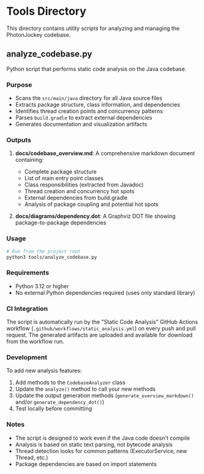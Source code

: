 # Tools Directory

This directory contains utility scripts for analyzing and managing the PhotonJockey codebase.

## analyze_codebase.py

Python script that performs static code analysis on the Java codebase.

### Purpose

- Scans the `src/main/java` directory for all Java source files
- Extracts package structure, class information, and dependencies
- Identifies thread creation points and concurrency patterns
- Parses `build.gradle` to extract external dependencies
- Generates documentation and visualization artifacts

### Outputs

1. **docs/codebase_overview.md**: A comprehensive markdown document containing:
   - Complete package structure
   - List of main entry point classes
   - Class responsibilities (extracted from Javadoc)
   - Thread creation and concurrency hot spots
   - External dependencies from build.gradle
   - Analysis of package coupling and potential hot spots

2. **docs/diagrams/dependency.dot**: A Graphviz DOT file showing package-to-package dependencies

### Usage

```bash
# Run from the project root
python3 tools/analyze_codebase.py
```

### Requirements

- Python 3.12 or higher
- No external Python dependencies required (uses only standard library)

### CI Integration

The script is automatically run by the "Static Code Analysis" GitHub Actions workflow (`.github/workflows/static_analysis.yml`) on every push and pull request. The generated artifacts are uploaded and available for download from the workflow run.

### Development

To add new analysis features:

1. Add methods to the `CodebaseAnalyzer` class
2. Update the `analyze()` method to call your new methods
3. Update the output generation methods (`generate_overview_markdown()` and/or `generate_dependency_dot()`)
4. Test locally before committing

### Notes

- The script is designed to work even if the Java code doesn't compile
- Analysis is based on static text parsing, not bytecode analysis
- Thread detection looks for common patterns (ExecutorService, new Thread, etc.)
- Package dependencies are based on import statements
